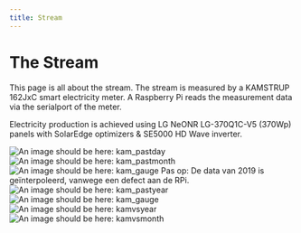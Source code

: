 ```yaml
---
title: Stream
---
```

# The Stream

This page is all about the stream. The stream is measured by a KAMSTRUP 162JxC smart electricity meter.
A Raspberry Pi reads the measurement data via the serialport of the meter.

Electricity production is achieved using LG NeONR LG-370Q1C-V5 (370Wp) panels with SolarEdge optimizers & SE5000 HD Wave inverter.

![An image should be here: kam_pastday](img/kam_pastday.png)
![An image should be here: kam_pastmonth](img/kam_pastmonth.png)
![An image should be here: kam_gauge](img/kam_gauge.png)
Pas op: De data van 2019 is geïnterpoleerd, vanwege een defect aan de RPi.
![An image should be here: kam_pastyear](img/kam_pastyear.png)
![An image should be here: kam_gauge](img/kam_gauge.png)
![An image should be here: kamvsyear](img/kam_vs_year.png)
![An image should be here: kamvsmonth](img/kam_vs_month.png)
